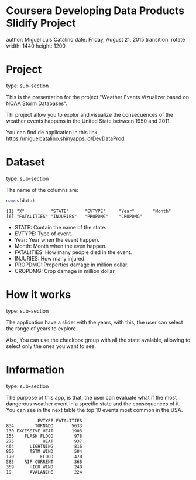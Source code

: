 Coursera Developing Data Products Slidify Project
========================================================
author: Miguel Luis Catalino
date: Friday, August 21, 2015
transition: rotate
width: 1440
height: 1200

Project
========================================================
type: sub-section

This is the presentation for the project "Weather Events Vizualizer based on NOAA Storm Databases".

Thi project allow you to explor and visualize the consecuences of the weather events happens in the United State between 1950 and 2011.

You can find de application in this link https://miguelcatalino.shinyapps.io/DevDataProd

Dataset
========================================================
type: sub-section

The name of the columns are:

```r
names(data)
```

```
[1] "X"          "STATE"      "EVTYPE"     "Year"       "Month"     
[6] "FATALITIES" "INJURIES"   "PROPDMG"    "CROPDMG"   
```
- STATE: Contain the name of the state. 
- EVTYPE: Type of event. 
- Year: Year when the event happen. 
- Month: Month when the even happen. 
- FATALITIES: How many people died in the event. 
- INJURIES: How many injured. 
- PROPDMG: Properties damage in million dollar. 
- CROPDMG: Crop damage in million dollar


How it works
========================================================
type: sub-section

The application have a slider with the years, with this, the user can select the range of years to explore.

Also, You can use the checkbox group with all the state avalable, allowing to select only the ones you want to see.


Information
========================================================
type: sub-section

The purpose of this app, is that, the user can evaluate what if the most dangerous weather event in a specific state and the consequences of it. You can see in the next table the top 10 events most common in the USA.


```
            EVTYPE FATALITIES
834        TORNADO       5633
130 EXCESSIVE HEAT       1903
153    FLASH FLOOD        978
275           HEAT        937
464      LIGHTNING        816
856      TSTM WIND        504
170          FLOOD        470
585    RIP CURRENT        368
359      HIGH WIND        248
19       AVALANCHE        224
```
